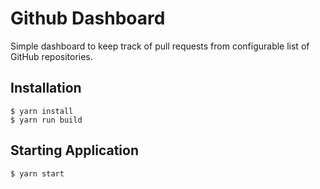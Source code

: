 # Github Dashboard

Simple dashboard to keep track of pull requests from configurable list of GitHub repositories.

## Installation

```
$ yarn install
$ yarn run build
```

## Starting Application

```
$ yarn start
```